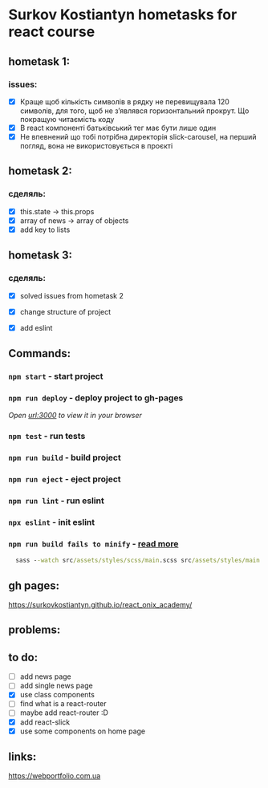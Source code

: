 # Surkov Kostiantyn hometasks for react course
## hometask 1:
### issues:
- [x] Краще щоб кількість символів в рядку не перевищувала 120 символів, для того, щоб не зʼявлявся горизонтальний прокрут. Що покращую читаємість коду
- [x] В react компоненті батьківський тег має бути лише один
- [x] Не впевнений що тобі потрібна директорія slick-carousel, на перший погляд, вона не використовується в проєкті
##  hometask 2:
### сделяль:
- [x] this.state -> this.props
- [x] array of news -> array of objects
- [x] add key to lists
##  hometask 3:
### сделяль:
- [x] solved issues from hometask 2
- [x] change structure of project
- [x] add eslint


## Commands:
### `npm start` - start project
### `npm run deploy` - deploy project to gh-pages
*Open [url:3000](http://localhost:3000) to view it in your browser*
### `npm test` - run tests
### `npm run build` - build project
### `npm run eject` - eject project
### `npm run lint` - run eslint
### `npx eslint` - init eslint
### `npm run build fails to minify` - [read more](https://facebook.github.io/create-react-app/docs/troubleshooting#npm-run-build-fails-to-minify)
```cmd
  sass --watch src/assets/styles/scss/main.scss src/assets/styles/main.css --style compressed --no-source-map
```

## gh pages:
https://surkovkostiantyn.github.io/react_onix_academy/

## problems:

## to do:
- [ ] add news page
- [ ] add single news page
- [x] use class components
- [ ] find what is a react-router
- [ ] maybe add react-router :D
- [x] add react-slick
- [x] use some components on home page

## links:
https://webportfolio.com.ua
